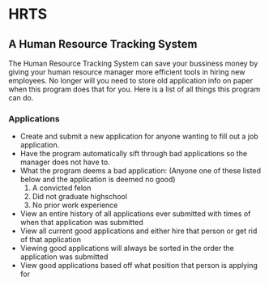 # HRTS
## A Human Resource Tracking System

The Human Resource Tracking System can save your bussiness money by giving your human resource manager more efficient tools in hiring new employees. No longer will you need to store old application info on paper when this program does that for you. Here is a list 
of all things this program can do.

### Applications
- Create and submit a new application for anyone wanting to fill out a job application.
- Have the program automatically sift through bad applications so the manager does not have to.
- What the program deems a bad application:    (Anyone one of these listed below and the application is deemed no good)
    1) A convicted felon
    2) Did not graduate highschool
    3) No prior work experience
- View an entire history of all applications ever submitted with times of when that application was submitted
- View all current good applications and either hire that person or get rid of that application
- Viewing good applications will always be sorted in the order the application was submitted
- View good applications based off what position that person is applying for
